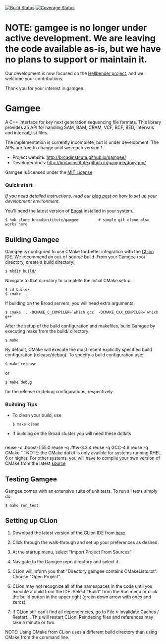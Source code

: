 [![Build Status](https://travis-ci.com/broadinstitute/gamgee.svg?branch=master)](https://travis-ci.com/broadinstitute/gamgee)
[![Coverage Status](https://coveralls.io/repos/broadinstitute/gamgee/badge.png)](https://coveralls.io/r/broadinstitute/gamgee)

# NOTE: gamgee is no longer under active development.  We are leaving the code available as-is, but we have no plans to support or maintain it.

Our development is now focused on the [Hellbender project](https://github.com/broadinstitute/hellbender), and we welcome your contributions.

Thank you for your interest in gamgee.


Gamgee
======

A C++ interface for key next generation sequencing file formats. This library
provides an API for handilng SAM, BAM, CRAM, VCF, BCF, BED, intervals and
interval_list files.

The implementation is currently incomplete, but is under development. The APIs
are free to change until we reach version 1.

* Project website: http://broadinstitute.github.io/gamgee/
* Developer docs: http://broadinstitute.github.io/gamgee/doxygen/


Gamgee is licensed under the [MIT License](http://www.google.com.br/url?sa=t&rct=j&q=&esrc=s&source=web&cd=1&cad=rja&uact=8&ved=0CB8QFjAA&url=http%3A%2F%2Fopensource.org%2Flicenses%2FMIT&ei=CPEiVNH-DoLxgwSG3oLwAg&usg=AFQjCNHLnploR8MB1GvOk6dHWdThFdiIbg&bvm=bv.75775273,d.eXY)



### Quick start

*If you need detailed instructions, read our [blog post](http://broadinstitute.github.io/gamgee/setup/20140924-setting-up-your-development-environment/) on how to set up your development environment*.

You'll need the latest version of [Boost](http://www.boost.org/) installed in your system.

    $ hub clone broadinstitute/gamgee         # simple git clone also works here
    
Building Gamgee
----------------
Gamgee is configured to use CMake for better integration with the [CLion](https://www.jetbrains.com/clion/) IDE. We recommend an out-of-source build. From your Gamgee root directory, create a build directory:

    $ mkdir build/

Navigate to that directory to complete the initial CMake setup:

    $ cd build/
    $ cmake ..

If building on the Broad servers, you will need extra arguments:

    $ cmake .. -DCMAKE_C_COMPILER=`which gcc` -DCMAKE_CXX_COMPILER=`which g++`

After the setup of the build configuration and makefiles, build Gamgee by executing make from the build/ directory:

    $ make

By default, CMake will execute the most recent explicitly specified build configuration (release/debug). To specify a build configuration use:

    $ make release

or

    $ make debug

for the release or debug configurations, respectively.

### Building Tips
 
* To clean your build, use 

    ```
    $ make clean
    ```
* If building on the Broad cluster you will need these dotkits
 
    ```
reuse -q .boost-1.55.0
reuse -q .fftw-3.3.4
reuse -q GCC-4.9
reuse -q CMake
    ```
NOTE: the CMake dotkit is only availble for systems running RHEL 6 or higher.  For other systems, you will have to compile your own version of CMake from the latest [source](http://www.cmake.org/download/)

Testing Gamgee
---------------
Gamgee comes with an extensive suite of unit tests. To run all tests simply do:

    $ make run_test

Setting up CLion
----------------
1. Download the latest version of the CLion IDE from [here](https://www.jetbrains.com/clion/)

2. Click through the walk-through and set up your preferences as desired.

3. At the startup menu, select "Import Project From Sources"

4. Navigate to the Gamgee repo directory and select it.

5. CLion will inform you that "Directory gamgee contains CMakeLists.txt".  Choose "Open Project".

6. CLion may not recognize all of the namespaces in the code until you execute a build from the IDE.  Select "Build" from the Run menu or click the build button in the upper right (green down arrow with ones and zeros).

7. If CLion still can't find all dependencies, go to File > Invalidate Caches / Restart...  This will restart CLion. Reindexing files and references may take a minute or two.

NOTE: Using CMake from CLion uses a different build directory than using CMake from the command line.
